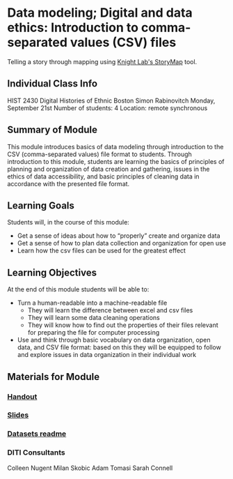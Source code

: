 <h1>Data modeling; Digital and data ethics: Introduction to comma-separated values (CSV) files</h1>

Telling a story through mapping using [Knight Lab's StoryMap](https://storymap.knightlab.com/) tool.

<h2>Individual Class Info</h2>

HIST 2430 Digital Histories of Ethnic Boston
Simon Rabinovitch
Monday, September 21st
Number of students: 4
Location: remote synchronous

<h2>Summary of Module</h2>

This module introduces basics of data modeling through introduction to the CSV (comma-separated values) file format to students. Through introduction to this module, students are learning the basics of principles of planning and organization of data creation and gathering, issues in the ethics of data accessibility, and basic principles of cleaning data in accordance with the presented file format.

<h2>Learning Goals</h2>

Students will, in the course of this module:
* Get a sense of ideas about how to “properly” create and organize data
* Get a sense of how to plan data collection and organization for open use
* Learn how the csv files can be used for the greatest effect

<h2>Learning Objectives</h2>

At the end of this module students will be able to:
* Turn a human-readable into a machine-readable file
  * They will learn the difference between excel and csv files
  * They will learn some data cleaning operations
  * They will know how to find out the properties of their files relevant for preparing the file for computer processing
* Use and think through basic vocabulary on data organization, open data, and CSV file format: based on this they will be equipped to follow and explore issues in data organization in their individual work

<h2>Materials for Module</h2>

### [Handout](https://github.com/NULabNortheastern/digitalassignmentshowcase/blob/master/website_building/digital_histories_ethnic_boston-fall2020-rabinovitch/data_modeling/Handout.pdf)

### [Slides](https://github.com/NULabNortheastern/digitalassignmentshowcase/blob/master/website_building/digital_histories_ethnic_boston-fall2020-rabinovitch/data_modeling/slides.pdf)

### [Datasets readme](https://github.com/NULabNortheastern/digitalassignmentshowcase/blob/master/website_building/digital_histories_ethnic_boston-fall2020-rabinovitch/data_modeling/spreadsheets_hist2430_readme.pdf)

<h3>DITI Consultants</h3>

Colleen Nugent
Milan Skobic
Adam Tomasi
Sarah Connell

